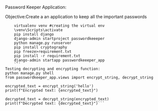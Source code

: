 Password Keeper Application:

Objective:Create a an application to keep all the important passwords

```Commands required:
    virtualenv venv #creating the virtual env
    \venv\Scripts\activate
    pip install django
    django-admin startproject passwordkeeeper
    python manage.py runserver
    pip install cryptography
    pip freeze>requirement.txt
    pip install -r requirement.txt
    django-admin startapp passwordkeeeper_app
    ```
Testing decrypting and encrypting function:
python manage.py shell
from passwordkeeper_app.views import encrypt_string, decrypt_string

encrypted_text = encrypt_string('hello')
print(f"Encrypted text: {encrypted_text}")

decrypted_text = decrypt_string(encrypted_text)
print(f"Decrypted text: {decrypted_text}")```
    
